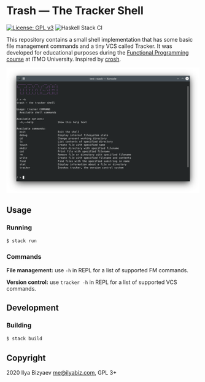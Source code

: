 # Trash — The Tracker Shell
[![License: GPL v3](https://img.shields.io/badge/License-GPLv3-blue.svg)](https://github.com/IlyaBizyaev/trash/blob/master/LICENSE)
![Haskell Stack CI](https://github.com/IlyaBizyaev/trash/workflows/Haskell%20Stack%20CI/badge.svg)

This repository contains a small shell implementation that has some basic file management commands and a tiny VCS called Tracker.
It was developed for educational purposes during the [Functional Programming course](https://github.com/jagajaga/itmo-fp-2020) at ITMO University.
Inspired by [crosh](https://chromium.googlesource.com/chromiumos/platform2/+/master/crosh/README.md).

<img src="img/screenshot.png" width="700">

## Usage
### Running
```bash
$ stack run
```

### Commands
**File management:** use `-h` in REPL for a list of supported FM commands.

**Version control:** use `tracker -h` in REPL for a list of supported VCS commands.

## Development
### Building
```bash
$ stack build
```

## Copyright
2020 Ilya Bizyaev <me@ilyabiz.com>, GPL 3+
